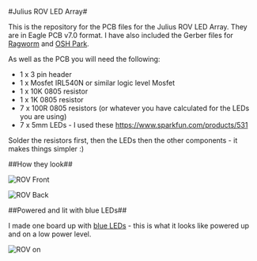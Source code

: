 #Julius ROV LED Array#

This is the repository for the PCB files for the Julius ROV LED Array. They are in Eagle PCB v7.0 format. I have also included the Gerber files for [Ragworm](http://ragworm.eu/) and [OSH Park](https://oshpark.com/).

As well as the PCB you will need the following:

* 1 x 3 pin header
* 1 x Mosfet IRL540N or similar logic level Mosfet
* 1 x 10K 0805 resistor
* 1 x 1K 0805 resistor
* 7 x 100R 0805 resistors (or whatever you have calculated for the LEDs you are using)
* 7 x 5mm LEDs - I used these https://www.sparkfun.com/products/531

Solder the resistors first, then the LEDs then the other components - it makes things simpler :)

##How they look##

![ROV Front](https://pbs.twimg.com/media/BvBwZLxCYAAaY41.jpg)

![ROV Back](https://pbs.twimg.com/media/BvBwXa-CAAAJkek.jpg)

##Powered and lit with blue LEDs##

I made one board up with [blue LEDs](https://www.sparkfun.com/products/529) - this is what it looks like powered up and on a low power level. 

![ROV on](https://pbs.twimg.com/media/BvQyyagIgAEYhiZ.jpg)
